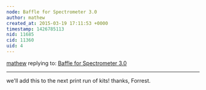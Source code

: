 ```yaml
---
node: Baffle for Spectrometer 3.0
author: mathew
created_at: 2015-03-19 17:11:53 +0000
timestamp: 1426785113
nid: 11685
cid: 11360
uid: 4
---
```




[mathew](../profile/mathew) replying to: [Baffle for Spectrometer 3.0](../notes/ke4rjg/03-17-2015/baffle-for-spectrometer-3-0)

----
we'll add this to the next print run of kits! thanks, Forrest.